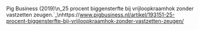 Pig Business (2019)\n_25 procent biggensterfte bij vrijloopkraamhok zonder vastzetten zeugen.`_\nhttps://www.pigbusiness.nl/artikel/193151-25-procent-biggensterfte-bij-vrijloopkraamhok-zonder-vastzetten-zeugen/
